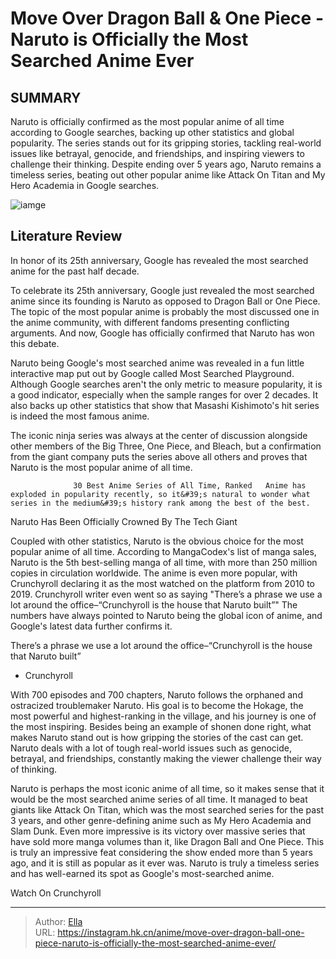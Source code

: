 # Move Over Dragon Ball &amp; One Piece - Naruto is Officially the Most Searched Anime Ever


## SUMMARY 



  Naruto is officially confirmed as the most popular anime of all time according to Google searches, backing up other statistics and global popularity.   The series stands out for its gripping stories, tackling real-world issues like betrayal, genocide, and friendships, and inspiring viewers to challenge their thinking.   Despite ending over 5 years ago, Naruto remains a timeless series, beating out other popular anime like Attack On Titan and My Hero Academia in Google searches.  

![iamge](https://static1.srcdn.com/wordpress/wp-content/uploads/2023/12/goku-naruto-ichigo-and-luffy.jpg)

## Literature Review

In honor of its 25th anniversary, Google has revealed the most searched anime for the past half decade.




To celebrate its 25th anniversary, Google just revealed the most searched anime since its founding is Naruto as opposed to Dragon Ball or One Piece. The topic of the most popular anime is probably the most discussed one in the anime community, with different fandoms presenting conflicting arguments. And now, Google has officially confirmed that Naruto has won this debate.




Naruto being Google&#39;s most searched anime was revealed in a fun little interactive map put out by Google called Most Searched Playground. Although Google searches aren&#39;t the only metric to measure popularity, it is a good indicator, especially when the sample ranges for over 2 decades. It also backs up other statistics that show that Masashi Kishimoto&#39;s hit series is indeed the most famous anime.


 

The iconic ninja series was always at the center of discussion alongside other members of the Big Three, One Piece, and Bleach, but a confirmation from the giant company puts the series above all others and proves that Naruto is the most popular anime of all time.

                  30 Best Anime Series of All Time, Ranked   Anime has exploded in popularity recently, so it&#39;s natural to wonder what series in the medium&#39;s history rank among the best of the best.   





 Naruto Has Been Officially Crowned By The Tech Giant 
          

Coupled with other statistics, Naruto is the obvious choice for the most popular anime of all time. According to MangaCodex&#39;s list of manga sales, Naruto is the 5th best-selling manga of all time, with more than 250 million copies in circulation worldwide. The anime is even more popular, with Crunchyroll declaring it as the most watched on the platform from 2010 to 2019. Crunchyroll writer even went so as saying &#34;There’s a phrase we use a lot around the office–“Crunchyroll is the house that Naruto built”&#34; The numbers have always pointed to Naruto being the global icon of anime, and Google&#39;s latest data further confirms it.



There’s a phrase we use a lot around the office–“Crunchyroll is the house that Naruto built”


- Crunchyroll







With 700 episodes and 700 chapters, Naruto follows the orphaned and ostracized troublemaker Naruto. His goal is to become the Hokage, the most powerful and highest-ranking in the village, and his journey is one of the most inspiring. Besides being an example of shonen done right, what makes Naruto stand out is how gripping the stories of the cast can get. Naruto deals with a lot of tough real-world issues such as genocide, betrayal, and friendships, constantly making the viewer challenge their way of thinking.

Naruto is perhaps the most iconic anime of all time, so it makes sense that it would be the most searched anime series of all time. It managed to beat giants like Attack On Titan, which was the most searched series for the past 3 years, and other genre-defining anime such as My Hero Academia and Slam Dunk. Even more impressive is its victory over massive series that have sold more manga volumes than it, like Dragon Ball and One Piece. This is truly an impressive feat considering the show ended more than 5 years ago, and it is still as popular as it ever was. Naruto is truly a timeless series and has well-earned its spot as Google&#39;s most-searched anime.




Watch On Crunchyroll



---

> Author: [Ella](https://instagram.hk.cn/)  
> URL: https://instagram.hk.cn/anime/move-over-dragon-ball-one-piece-naruto-is-officially-the-most-searched-anime-ever/  

